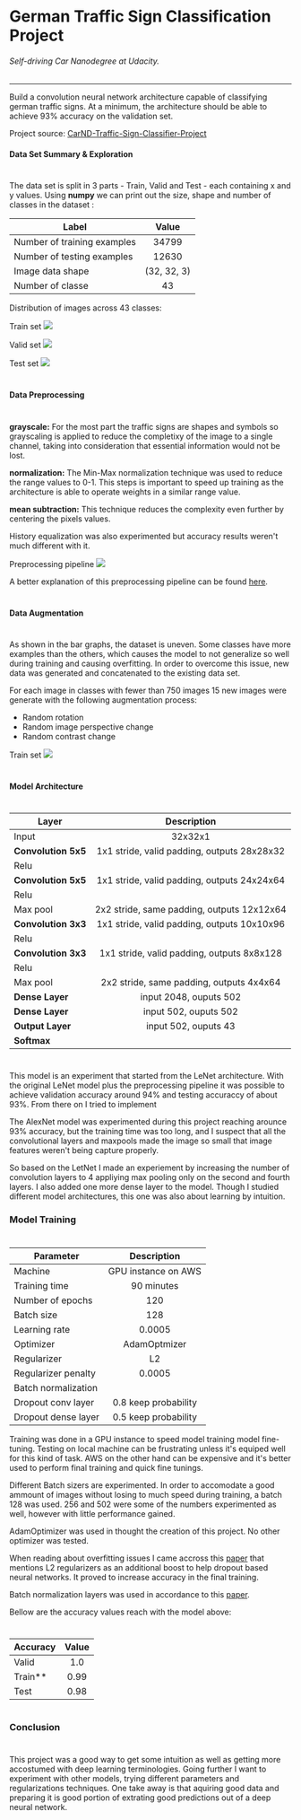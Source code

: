 # German Traffic Sign Classification Project
###### Self-driving Car Nanodegree at Udacity. 
---

Build a convolution neural network architecture capable of classifying german traffic signs. At a minimum, the architecture should be able to achieve 93% accuracy on the validation set. 

Project source: [CarND-Traffic-Sign-Classifier-Project](https://github.com/udacity/CarND-Traffic-Sign-Classifier-Project/blob/master/Traffic_Sign_Classifier.ipynb)

#### Data Set Summary & Exploration
#
The data set is split in 3 parts - Train, Valid and Test - each containing x and y values. Using **numpy** we can print out the size, shape and number of classes in the dataset :

| Label        | Value           
| ------------- |:-------------:
| Number of training examples     | 34799 |
| Number of testing examples      | 12630      |
| Image data shape | (32, 32, 3)      | 
| Number of classe | 43      | 

Distribution of images across 43 classes:

Train set
![](https://github.com/ismalakazel/carnd-traffic-sign-classifier/blob/master/assets/train_distribution.png)

Valid set
![](https://github.com/ismalakazel/carnd-traffic-sign-classifier/blob/master/assets/valid_distribution.png)

Test set
![](https://github.com/ismalakazel/carnd-traffic-sign-classifier/blob/master/assets/test_distribution.png)

#
#### Data Preprocessing
#
**grayscale:** For the most part the traffic signs are shapes and symbols so grayscaling is applied to reduce the completixy of the image to a single channel, taking into consideration that essential information would not be lost.

**normalization:** The Min-Max normalization technique was used to reduce the range values to 0-1. This steps is important to speed up training as the architecture is able to operate weights in a similar range value.

**mean subtraction:** This technique reduces the complexity even further by centering the pixels values.

History equalization was also experimented but accuracy results weren't much different with it.

Preprocessing pipeline
![](https://github.com/ismalakazel/carnd-traffic-sign-classifier/blob/master/assets/preprocess_pipeline.png)

A better explanation of this preprocessing pipeline can be found [here](http://ufldl.stanford.edu/wiki/index.php/Data_Preprocessing).
#
#### Data Augmentation
#
As shown in the bar graphs, the dataset is uneven. Some classes have more examples than the others, which causes the model to not generalize so well during training and causing overfitting. In order to overcome this issue, new data was generated and concatenated to the existing data set.

For each image in classes with fewer than 750 images 15 new images were generate with the following augmentation process:
- Random rotation
- Random image perspective change
- Random contrast change

Train set
![](https://github.com/ismalakazel/carnd-traffic-sign-classifier/blob/master/assets/augmented_distribution.png)

#
#### Model Architecture
#
#
| Layer        | Description  |        
| ------------- |:-------------:
| Input     | 32x32x1 |
| **Convolution 5x5**      | 1x1 stride, valid padding, outputs 28x28x32    |
| Relu |
| **Convolution 5x5**      | 1x1 stride, valid padding, outputs 24x24x64      |
| Relu |
| Max pool      | 2x2 stride, same padding, outputs 12x12x64      |
| **Convolution 3x3**      | 1x1 stride, valid padding, outputs 10x10x96      |
| Relu |
| **Convolution 3x3**      | 1x1 stride, valid padding, outputs 8x8x128      |
| Relu |
| Max pool      | 2x2 stride, same padding, outputs 4x4x64      |
| **Dense Layer** | input 2048, ouputs 502 |
| **Dense Layer** | input 502, ouputs 502 |
| **Output Layer** | input 502, ouputs 43 |
|**Softmax**|  |
#
This model is an experiment that started from the LeNet architecture. With the original LeNet model plus the preprocessing pipeline it was possible to achieve validation accuracy around 94% and testing accuraccy of about 93%. From there on I tried to implement 

The AlexNet model was experimented during this project reaching arounce 93% accuracy, but the training time was too long, and I suspect that all the convolutional layers and maxpools made the image so small that image features weren't being capture properly.

So based on the LetNet I made an experiement by increasing the number of convolution layers to 4 appliying max pooling only on the second and fourth layers. I also added one more dense layer to the model. Though I studied different model architectures, this one was also about learning by intuition.

### Model Training
#
#
| Parameter        | Description  |        
| ------------- |:-------------:
| Machine     | GPU instance on AWS |
| Training time     | 90 minutes |
| Number of epochs     | 120 |
| Batch size     | 128 |
| Learning rate | 0.0005 | 
| Optimizer | AdamOptmizer |
| Regularizer | L2 | 
| Regularizer penalty | 0.0005 | 
| Batch normalization |  | 
| Dropout conv layer | 0.8 keep probability |
| Dropout dense layer | 0.5 keep probability |

Training was done in a GPU instance to speed model training model fine-tuning. Testing on local machine can be frustrating unless it's equiped well for this kind of task. AWS on the other hand can be expensive and it's better used to perform final training and quick fine tunings.

Different Batch sizers are experimented. In order to accomodate a good ammount of images without losing to much speed during training, a batch 128 was used. 256 and 502 were some of the numbers experimented as well, however with little performance gained.

AdamOptimizer was used in thought the creation of this project. No other optimizer was tested.

When reading about overfitting issues I came accross this [paper](http://www.jmlr.org/papers/volume15/srivastava14a.old/source/srivastava14a.pdf) that mentions L2 regularizers as an additional boost to help dropout based neural networks. It proved to increase accuracy in the final training. 

Batch normalization layers was used in accordance to this [paper](https://arxiv.org/pdf/1502.03167.pdf). 

Bellow are the accuracy values reach with the model above:
#
| Accuracy        | Value  |        
| ------------- |:-------------:
| Valid |  1.0 |
| Train** |  0.99 |
| Test |  0.98 |

#
### Conclusion
#
This project was a good way to get some intuition as well as getting more accostumed with deep learning terminologies. Going further I want to experiment with other models, trying different parameters and regularizations techniques. One take away is that aquiring good data and preparing it is good portion of extrating good predictions out of a deep neural network.
